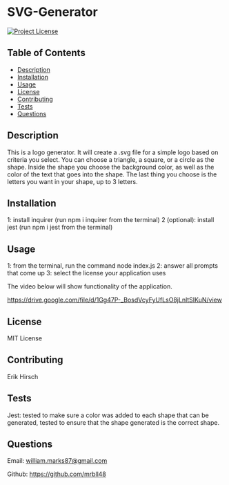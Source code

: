 # SVG-Generator

[![Project License](https://img.shields.io/badge/License-MIT%20License-blue)](https://choosealicense.com)

## Table of Contents

- [Description](#description)
- [Installation](#installation)
- [Usage](#usage)
- [License](#license)
- [Contributing](#contributing)
- [Tests](#tests)
- [Questions](#questions)

## Description

This is a logo generator. It will create a .svg file for a simple logo based on criteria you select. You can choose a triangle, a square, or a circle as the shape. Inside the shape you choose the background color, as well as the color of the text that goes into the shape. The last thing you choose is the letters you want in your shape, up to 3 letters.

## Installation

1: install inquirer (run npm i inquirer from the terminal)
2 (optional): install jest (run npm i jest from the terminal)

## Usage

1: from the terminal, run the command node index.js
2: answer all prompts that come up
3: select the license your application uses

The video below will show functionality of the application.

https://drive.google.com/file/d/1Gg47P-_BosdVcyFyUfLsO8jLnltSIKuN/view

## License

MIT License

## Contributing

Erik Hirsch

## Tests

Jest: tested to make sure a color was added to each shape that can be generated, tested to ensure that the shape generated is the correct shape.

## Questions

Email: william.marks87@gmail.com

Github: https://github.com/mrbll48
